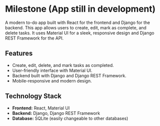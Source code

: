 # Milestone (App still in development)

A modern to-do app built with React for the frontend and Django for the backend. This app allows users to create, edit, mark as complete, and delete tasks. It uses Material UI for a sleek, responsive design and Django REST Framework for the API.

## Features
- Create, edit, delete, and mark tasks as completed.
- User-friendly interface with Material UI.
- Backend built with Django and Django REST Framework.
- Mobile-responsive and modern design.

## Technology Stack
- **Frontend:** React, Material UI
- **Backend:** Django, Django REST Framework
- **Database:** SQLite (easily changeable to other databases)
